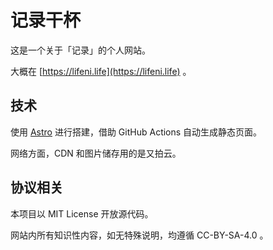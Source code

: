 # 记录干杯

这是一个关于「记录」的个人网站。

大概在 [https://lifeni.life](https://lifeni.life) 。

## 技术

使用 [Astro](https://astro.build/) 进行搭建，借助 GitHub Actions 自动生成静态页面。

网络方面，CDN 和图片储存用的是又拍云。

## 协议相关

本项目以 MIT License 开放源代码。

网站内所有知识性内容，如无特殊说明，均遵循 CC-BY-SA-4.0 。
